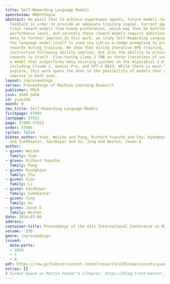 ```yaml
---
title: Self-Rewarding Language Models
openreview: 0NphYCmgua
abstract: We posit that to achieve superhuman agents, future models require superhuman
  feedback in order to provide an adequate training signal. Current approaches commonly
  train reward models from human preferences, which may then be bottlenecked by human
  performance level, and secondly these reward models require additional human preferences
  data to further improve.In this work, we study Self-Rewarding Language Models, where
  the language model itself is used via LLM-as-a-Judge prompting to provide its own
  rewards during training. We show that during Iterative DPO training, not only does
  instruction following ability improve, but also the ability to provide high-quality
  rewards to itself. Fine-tuning Llama 2 70B on three iterations of our approach yields
  a model that outperforms many existing systems on the AlpacaEval 2.0 leaderboard,
  including Claude 2, Gemini Pro, and GPT-4 0613. While there is much left still to
  explore, this work opens the door to the possibility of models that can continually
  improve in both axes.
layout: inproceedings
series: Proceedings of Machine Learning Research
publisher: PMLR
issn: 2640-3498
id: yuan24d
month: 0
tex_title: Self-Rewarding Language Models
firstpage: 57905
lastpage: 57923
page: 57905-57923
order: 57905
cycles: false
bibtex_author: Yuan, Weizhe and Pang, Richard Yuanzhe and Cho, Kyunghyun and Li, Xian
  and Sukhbaatar, Sainbayar and Xu, Jing and Weston, Jason E
author:
- given: Weizhe
  family: Yuan
- given: Richard Yuanzhe
  family: Pang
- given: Kyunghyun
  family: Cho
- given: Xian
  family: Li
- given: Sainbayar
  family: Sukhbaatar
- given: Jing
  family: Xu
- given: Jason E
  family: Weston
date: 2024-07-08
address:
container-title: Proceedings of the 41st International Conference on Machine Learning
volume: '235'
genre: inproceedings
issued:
  date-parts:
  - 2024
  - 7
  - 8
pdf: https://raw.githubusercontent.com/mlresearch/v235/main/assets/yuan24d/yuan24d.pdf
extras: []
# Format based on Martin Fenner's citeproc: https://blog.front-matter.io/posts/citeproc-yaml-for-bibliographies/
---
```

